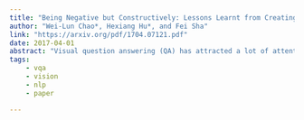 ```yaml
---
title: "Being Negative but Constructively: Lessons Learnt from Creating Better Visual Question Answering Datasets"
author: "Wei-Lun Chao*, Hexiang Hu*, and Fei Sha"
link: "https://arxiv.org/pdf/1704.07121.pdf"
date: 2017-04-01
abstract: "Visual question answering (QA) has attracted a lot of attention lately, seen essentially as a form of (visual) Turing test that artificial intelligence should strive to achieve. In this paper, we study a crucial component of this task: how can we design good datasets for the task? We focus on the design of multiple-choice based datasets where the learner has to select the right answer from a set of candidate ones including the target (i.e. the correct one) and the decoys (i.e. the incorrect ones). Through careful analysis of the results attained by state-of-the-art learning models and human annotators on existing datasets, we show the design of the decoy answers has a significant impact on how and what the learning models learn from the datasets. In particular, the resulting learner can ignore the visual information, the question, or the both while still doing well on the task. Inspired by this, we propose automatic procedures to remedy such design deficiencies. We apply the procedures to re-construct decoy answers for two popular visual QA datasets as well as to create a new visual QA dataset from the Visual Genome project, resulting in the largest dataset for this task. Extensive empirical studies show that the design deficiencies have been alleviated in the remedied datasets and the performance on them is likely a more faithful indicator of the difference among learning models. The datasets are released and publicly available via on Github."
tags:
    - vqa
    - vision
    - nlp
    - paper

---
```

